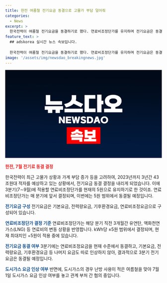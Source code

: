 ```yaml
---
title: 한전 여름철 전기요금 동결으로 고물가 부담 덜어줘
categories:
  - News
excerpt: >
  한국전력이 여름철 전기요금을 동결하기로 했다. 연료비조정단가를 유지하며 전기요금은 동결되어, 서민들의 가계 부담을 덜어줄 것으로 전망된다. 도시가스의 경우에는 7월 1일의 요금 인상 여부가 논의 중이며, 공급 부족으로 국제 에너지 위기의 영향을 받는 가운데, 도시가스 요금 인상에 대한 논의가 이어지고 있다.
feature_text: >
  ## adskorea 실시간 뉴스 속보입니다.

  한국전력이 여름철 전기요금을 동결하기로 했다. 연료비조정단가를 유지하며 전기요금은 동결되어, 서민들의 가계 부담을 덜어줄 것으로 전망된다. 도시가스의 경우에는 7월 1일의 요금 인상 여부가 논의 중이며, 공급 부족으로 국제 에너지 위기의 영향을 받는 가운데, 도시가스 요금 인상에 대한 논의가 이어지고 있다.
image: '/assets/img/newsdao_breakingnews.jpg'
---
```


<p><img src="/assets/img/newsdao_breakingnews.jpg" alt="adskorea 속보" /></p>

<p><b><span style="color: #ee2323;">한전, 7월 전기료 동결 결정</span></b></p>

<p>한국전력이 최근 고물가 상황과 가계 부담 증가 등을 고려하여, 2023년까지 3년간 43조원대 적자를 예상하고 있는 상황에서, 전기요금 동결 결정을 내리게 되었습니다. 이에 3분기(7∼9월)에 적용할 연료비조정단가를 현재의 5원으로 유지하기로 한 것이죠. 연료비조정단가는 매 분기에 앞서 결정되며, 이번에는 5원 범위에서 동결될 예정입니다.</p>

<p><b><span style="color: #1a5490;">전기요금 구성</span></b>
전기요금은 기본요금, 전력량요금, 기후환경요금, 연료비조정요금으로 구성되어 있습니다.</p>

<p><b><span style="color: #1a5490;">연료비조정단가 결정 기준</span></b>
연료비조정단가는 해당 분기 직전 3개월간 유연탄, 액화천연가스(LNG) 등 연료비의 변동 상황을 반영합니다. kWh당 ±5원 범위에서 결정되며, 현재 최대치인 +5원이 적용 중에 있습니다.</p>

<p><b><span style="color: #1a5490;">전기요금 동결 여부</span></b>
3분기에는 연료비조정요금을 현재 수준에서 동결하고, 기본요금, 전력량요금, 기후환경요금 등 나머지 요금도 따로 인상하지 않아, 결과적으로 3분기 전기요금은 동결될 예정입니다.</p>

<p><b><span style="color: #1a5490;">도시가스 요금 인상 여부</span></b>
반면에, 도시가스의 경우 난방 사용이 적은 여름철을 맞아 7월 1일 도시가스 요금 인상 여부를 놓고 관계 부처 간 협의 중입니다.</p>

